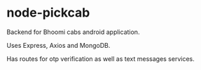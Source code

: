 # node-pickcab

Backend for Bhoomi cabs android application.

Uses Express, Axios and MongoDB.

Has routes for otp verification as well as text messages services.
